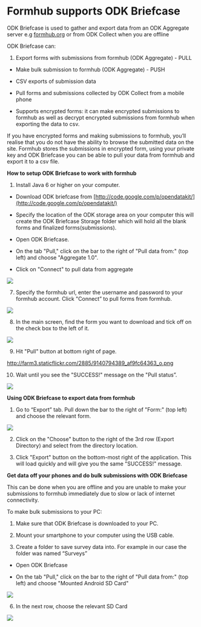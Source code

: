 # Formhub supports ODK Briefcase

ODK Briefcase is used to gather and export data from an ODK Aggregate server e.g [formhub.org](https://formhub.org) or from ODK Collect when you are offline

ODK Briefcase can: 

1. Export forms with submissions from formhub (ODK Aggregate) - PULL 

*  Make bulk submission to formhub (ODK Aggregate) - PUSH

*  CSV exports of submission data

*  Pull forms and submissions collected by ODK Collect from a mobile phone

*  Supports encrypted forms: it can make encrypted submissions to formhub as well
    as decrypt encrypted submissions from formhub when exporting the data to csv.
     
     
If you have encrypted forms and making submissions to formhub, you’ll realise 
that you do not have the ability to browse the submitted data on the site.
Formhub stores the submissions in encrypted form, using your private key and 
ODK Briefcase you can be able to pull your data from formhub and export it 
to a csv  file.

**How to setup ODK Briefcase to work with formhub**

1. Install Java 6 or higher on your computer.

*  Download ODK briefcase from [http://code.google.com/p/opendatakit/](http://code.google.com/p/opendatakit/)

*  Specify the location of the ODK storage area on your computer this will 
   create the ODK Briefcase Storage folder which will hold all the blank
   forms and finalized forms(submissions).
   
*  Open ODK Briefcase.

*  On the tab "Pull," click on the bar to the right of "Pull data from:" 
   (top left) and choose "Aggregate 1.0".
   
*   Click on "Connect" to pull data from aggregate

![](/http://farm4.staticflickr.com/3754/9140785103_e2b7522189_o.png)

7.  Specify the formhub url, enter the username and password to your formhub account.
    Click "Connect” to pull forms from formhub.
  
![](/http://farm3.staticflickr.com/2805/9140785689_77aefd32cf_o.png)

8.  In the main screen, find the form you want to download and tick off on the 
    check box to the left of it.
    
![](/http://farm3.staticflickr.com/2832/9143039988_2c27f93e44_o.png)

9.   Hit "Pull" button at bottom right of page.

http://farm3.staticflickr.com/2885/9140794389_af9fc64363_o.png

10.  Wait until you see the "SUCCESS!" message on the "Pull status”.

![](/http://farm4.staticflickr.com/3753/9143022580_819c802647_o.png)


**Using ODK Briefcase to export data from formhub** 

1. Go to “Export” tab. Pull down the bar to the right of "Form:" (top left) 
   and choose the relevant form. 

![](/http://farm8.staticflickr.com/7281/9143049274_dc072d8ccb_o.png)
   
2. Click on the "Choose" button to the right of the 3rd row (Export Directory) 
   and select from the directory location.
   
3. Click "Export" button on the bottom-most right of the application. 
   This will  load  quickly and will give you the same "SUCCESS!" message.
   
   
**Get data off your phones and do bulk submissions with ODK Briefcase**

This can be done when you are offline and you are unable to make your submissions to formhub immediately due to slow or lack of internet connectivity.

To make bulk submissions to your PC:

1. Make sure that ODK Briefcase is downloaded to your PC.

2. Mount your smartphone to your computer using the USB cable.

3. Create a folder to save survey data into. For example in our case the folder was
   named “Surveys”
   
*  Open ODK Briefcase

*  On the tab "Pull," click on the bar to the right of "Pull data from:" 
   (top left)  and choose "Mounted Android SD Card"
   
![](/http://farm6.staticflickr.com/5516/9143072064_34582d54a0_o.png)

6. In the next row, choose the relevant SD Card

![](/http://farm4.staticflickr.com/3811/9140828551_bf9b74f1bd_o.png)








   
   





    
    


    
















